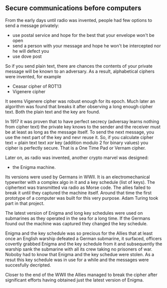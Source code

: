  ## Secure communications before computers

From the early days until radio was invented, people had few options to send a message privately:
- use postal service and hope for the best that your envelope won't be open 
- send a person with your message and hope he won't be intercepted nor he will defect you
- use dove post

So if you send plain text, there are chances the contents of your private message will be known to an adversary.
As a result, alphabetical ciphers were invented, for example
- Ceasar cipher of ROT13
- Vigenere cipher

It seems Vigenere cipher was robust enough for its epoch. Much later an algorithm was found that breaks it 
after observing a long enough cipher text. Both the plain text and the key are found.

In 1917 it was proven that to have perfect secrecy (adversay learns nothing from cipher text) the private key knows to 
the sender and the receiver must be at least as long as the message itself. To send the next message, you use the next 
part of the key and nevr reuse it.
So, if you calculate cipher text = plain text text *xor* key
(addition modulo 2 for binary values) you cipher is perfectly secure. That is a One Time Pad or Vernam cipher.

Later on, as radio was invented, another crypto marvel was designed: 
- the Enigma machine.

Its versions were used by Germans in WWII. It is an electromechanical typewriter with a complex algo in it and a key schedule
(list of keys).
The ciphertext was transmitted via radio as Morse code.
The allies failed to break it until they captured the machine itself. 
Around that time the first prototype of a computer was built for this very purpose. Adam Turing took part in that project.

The latest version of Enigma and long key schedules were used on submarines as they operated in the sea for a long time. 
If the Germans found out the machine was captured they changed the key schedule. 

Enigma and the key schedule was so precious for the Allies that at least once an English warship defeated a German submarine, it surfaced, 
officers covertly grabbed Enigma and the key schedule from it and subsequently the warship sank the submarine with all its crew taking no 
prisoners of war. 
Noboby had to know that Enigma and the key schedue were stolen. 
As a resut this key schedule was in use for a while and the messages were succesfully decripted.

Closer to the end of the WWII the Allies managed to break the cipher after significant efforts having obtained just the latest 
version of Enigma.
 
